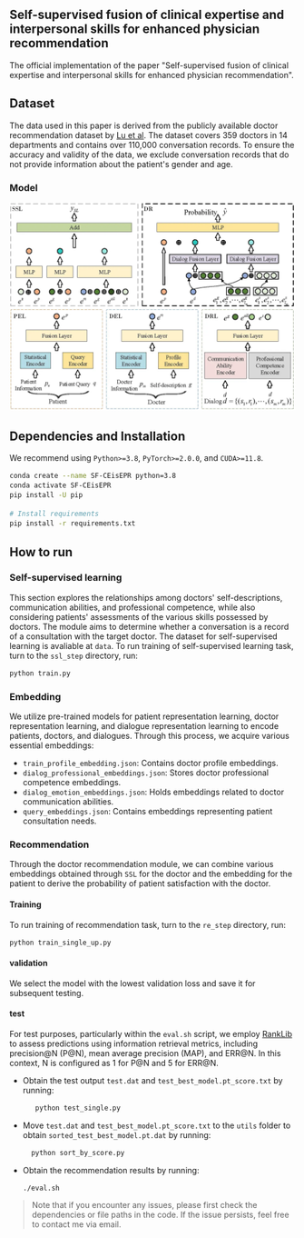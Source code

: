 ## Self-supervised fusion of clinical expertise and interpersonal skills for enhanced physician recommendation
The official implementation of the paper "Self-supervised fusion of clinical expertise and interpersonal skills for enhanced physician recommendation".

## Dataset
The data used in this paper is derived from the publicly available doctor recommendation dataset by [Lu et al](https://github.com/polyusmart/Doctor-Recommendation). The dataset covers 359 doctors in 14 departments and contains over 110,000 conversation records. To ensure the accuracy and validity of the data, we exclude conversation records that do not provide information about the patient's gender and age.

### Model
<img src="https://github.com/wangwangweiwei/picx-images-hosting/raw/master/RSSA/111.58h5ukmo8l.webp"/>

## Dependencies and Installation
We recommend using `Python>=3.8`, `PyTorch>=2.0.0`, and `CUDA>=11.8`.
```bash
conda create --name SF-CEisEPR python=3.8
conda activate SF-CEisEPR
pip install -U pip

# Install requirements
pip install -r requirements.txt
```

## How to run
### Self-supervised learning
This section explores the relationships among doctors' self-descriptions, communication abilities, and professional competence, while also considering patients' assessments of the various skills possessed by doctors. The module aims to determine whether a conversation is a record of a consultation with the target doctor.
The dataset for self-supervised learning is avaliable at `data`. To run training of self-supervised learning task, turn to the `ssl_step` directory, run:
```bash
python train.py
```

### Embedding
We utilize pre-trained models for patient representation learning, doctor representation learning, and dialogue representation learning to encode patients, doctors, and dialogues. Through this process, we acquire various essential embeddings:
- `train_profile_embedding.json`: Contains doctor profile embeddings.
- `dialog_professional_embeddings.json`: Stores doctor professional competence embeddings.
- `dialog_emotion_embeddings.json`: Holds embeddings related to doctor communication abilities.
- `query_embeddings.json`: Contains embeddings representing patient consultation needs.

### Recommendation
Through the doctor recommendation module, we can combine various embeddings obtained through `SSL` for the doctor and the embedding for the patient to derive the probability of patient satisfaction with the doctor.
#### Training
To run training of recommendation task, turn to the `re_step` directory, run:
```bash
python train_single_up.py
```

#### validation
We select the model with the lowest validation loss and save it for subsequent testing.

#### test
For test purposes, particularly within the `eval.sh` script, we employ [RankLib](https://sourceforge.net/p/lemur/wiki/RankLib/) to assess predictions using information retrieval metrics, including precision@N (P@N), mean average precision (MAP), and ERR@N. In this context, N is configured as 1 for P@N and 5 for ERR@N.
- Obtain the test output `test.dat` and `test_best_model.pt_score.txt` by running:
   ```bash
      python test_single.py
   ```
- Move `test.dat` and `test_best_model.pt_score.txt` to the `utils` folder to obtain `sorted_test_best_model.pt.dat` by running:
  ```bash
    python sort_by_score.py
  ```
- Obtain the recommendation results by running:
  ```bash
  ./eval.sh
  ```
> Note that if you encounter any issues, please first check the dependencies or file paths in the code. If the issue persists, feel free to contact me via email.
